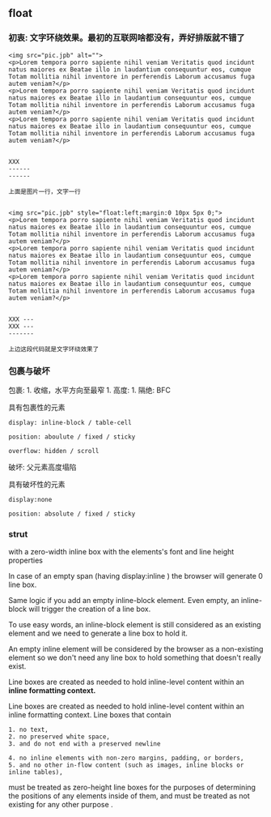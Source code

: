 
## float

### 初衷: 文字环绕效果。最初的互联网啥都没有，弄好排版就不错了

```
<img src="pic.jpb" alt="">
<p>Lorem tempora porro sapiente nihil veniam Veritatis quod incidunt natus maiores ex Beatae illo in laudantium consequuntur eos, cumque Totam mollitia nihil inventore in perferendis Laborum accusamus fuga autem veniam?</p>
<p>Lorem tempora porro sapiente nihil veniam Veritatis quod incidunt natus maiores ex Beatae illo in laudantium consequuntur eos, cumque Totam mollitia nihil inventore in perferendis Laborum accusamus fuga autem veniam?</p>
<p>Lorem tempora porro sapiente nihil veniam Veritatis quod incidunt natus maiores ex Beatae illo in laudantium consequuntur eos, cumque Totam mollitia nihil inventore in perferendis Laborum accusamus fuga autem veniam?</p>


XXX
------
------

上面是图片一行，文字一行


<img src="pic.jpb" style="float:left;margin:0 10px 5px 0;">
<p>Lorem tempora porro sapiente nihil veniam Veritatis quod incidunt natus maiores ex Beatae illo in laudantium consequuntur eos, cumque Totam mollitia nihil inventore in perferendis Laborum accusamus fuga autem veniam?</p>
<p>Lorem tempora porro sapiente nihil veniam Veritatis quod incidunt natus maiores ex Beatae illo in laudantium consequuntur eos, cumque Totam mollitia nihil inventore in perferendis Laborum accusamus fuga autem veniam?</p>
<p>Lorem tempora porro sapiente nihil veniam Veritatis quod incidunt natus maiores ex Beatae illo in laudantium consequuntur eos, cumque Totam mollitia nihil inventore in perferendis Laborum accusamus fuga autem veniam?</p>


XXX ---
XXX ---
-------

上边这段代码就是文字环绕效果了
```


### 包裹与破坏

包裹: 
    1. 收缩，水平方向至最窄
    1. 高度: 
    1. 隔绝: BFC

具有包裹性的元素

    display: inline-block / table-cell

    position: aboulute / fixed / sticky

    overflow: hidden / scroll

破坏: 父元素高度塌陷

具有破坏性的元素
    
    display:none

    position: absolute / fixed / sticky



### strut

with a zero-width inline box with the elements's font and line height
properties

In case of an empty span (having display:inline ) the browser will generate 0
line box.

Same logic if you add an empty inline-block element. Even empty, an
inline-block will trigger the creation of a line box.


To use easy words, an inline-block element is still considered as an existing
element and we need to generate a line box to hold it.

An empty inline element will be considered by the browser as a non-existing
element so we don't need any line box to hold something that doesn't really
exist.

Line boxes are created as needed to hold inline-level content within an
**inline formatting context.**


Line boxes are created as needed to hold inline-level content within an inline formatting context.
Line boxes that contain

    1. no text,
    2. no preserved white space,
    3. and do not end with a preserved newline

    4. no inline elements with non-zero margins, padding, or borders,
    5. and no other in-flow content (such as images, inline blocks or inline tables),

must be treated as zero-height line boxes for the purposes of determining the
positions of any elements inside of them, and must be treated as not existing
for any other purpose .

